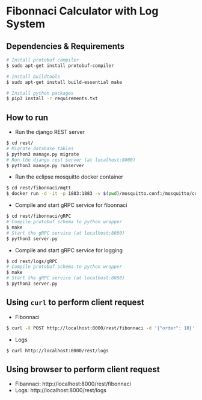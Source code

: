 
# Fibonnaci Calculator with Log System

## Dependencies & Requirements

```bash
# Install protobuf compiler
$ sudo apt-get install protobuf-compiler

# Install buildtools
$ sudo apt-get install build-essential make

# Install python packages
$ pip3 install -r requirements.txt
```

## How to run

- Run the django REST server
```bash
$ cd rest/
# Migrate database tables
$ python3 manage.py migrate
# Run the django rest server (at localhost:8000)
$ python3 manage.py runserver
```
- Run the eclipse mosquitto docker container
```bash
$ cd rest/fibonnaci/mqtt
$ docker run -d -it -p 1883:1883 -v $(pwd)/mosquitto.conf:/mosquitto/config/mosquitto.conf eclipse-mosquitto
```

- Compile and start gRPC service for fibonnaci
```bash
$ cd rest/fibonnaci/gRPC
# Compile protobuf schema to python wrapper
$ make
# Start the gRPC service (at localhost:8080)
$ python3 server.py
```
- Compile and start gRPC service for logging
```bash
$ cd rest/logs/gRPC
# Compile protobuf schema to python wrapper
$ make
# Start the gRPC service (at localhost:8888)
$ python3 server.py
```


## Using `curl` to perform client request

- Fibonnaci
```bash
$ curl -X POST http://localhost:8000/rest/fibonnaci -d '{"order": 10}'
```
- Logs
```bash
$ curl http://localhost:8000/rest/logs
```

## Using browser to perform client request

- Fibannaci: http://localhost:8000/rest/fibonnaci
- Logs: http://localhost:8000/rest/logs

